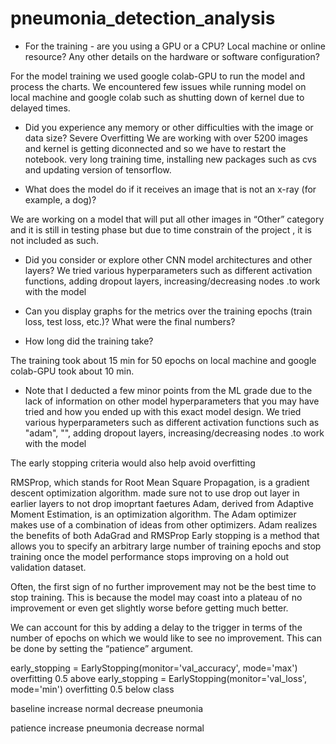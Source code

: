 
# pneumonia_detection_analysis
* For the training - are you using a GPU or a CPU? Local machine or online 
resource? Any other details on the hardware or software configuration?

For the model training we used google colab-GPU to run the model and process the charts. We encountered few issues while running model on local machine and google colab such as shutting down of kernel due to delayed times.

* Did you experience any memory or other difficulties with the image or data size?
Severe Overfitting
 We are working with over 5200 images and  kernel is getting diconnected and so we have to restart the notebook.
 very long training time, installing new packages such as cvs and updating version of tensorflow.

* What does the model do if it receives an image that is not an x-ray (for example, a dog)?

We are working on a model that will put all other images in “Other” category and it is still in testing phase  but due to time constrain of the project , it is not included as such.

* Did you consider or explore other CNN model architectures and other layers?
 We tried various hyperparameters such as different activation functions, adding dropout layers, increasing/decreasing nodes .to work with the model
* Can you display graphs for the metrics over the training epochs (train loss, test loss, etc.)? What were the final numbers?

* How long did the training take?

The training took about 15 min for 50 epochs on local machine and google colab-GPU took about 10 min.


* Note that I deducted a few minor points from the ML grade due to the lack of information on other model hyperparameters that you may have tried and how you ended up with this exact model design.
We tried various hyperparameters such as different activation functions such as "adam", "", adding dropout layers, increasing/decreasing nodes .to work with the model

The early stopping criteria would also help avoid overfitting

RMSProp, which stands for Root Mean Square Propagation, is a gradient descent optimization algorithm.
made sure not to use drop out layer in earlier layers to not drop imoprtant faetures
Adam, derived from Adaptive Moment Estimation, is an optimization algorithm. The Adam optimizer makes use of a combination of ideas from other optimizers.
Adam realizes the benefits of both AdaGrad and RMSProp
 Early stopping is a method that allows you to specify an arbitrary large number of training epochs and stop training once the model performance stops improving on a hold out validation dataset.
 
 Often, the first sign of no further improvement may not be the best time to stop training. This is because the model may coast into a plateau of no improvement or even get slightly worse before getting much better.

We can account for this by adding a delay to the trigger in terms of the number of epochs on which we would like to see no improvement. This can be done by setting the “patience” argument.

early_stopping = EarlyStopping(monitor='val_accuracy', mode='max') overfitting 0.5 above
 early_stopping = EarlyStopping(monitor='val_loss', mode='min') overfitting 0.5 below class
 
 baseline increase normal
 decrease pneumonia
 
 patience increase pneumonia
 decrease normal
